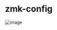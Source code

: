 # zmk-config
![image](https://user-images.githubusercontent.com/38097580/198023413-818140a4-00c5-47fa-b8c6-b5a9f2dc3f8a.png)
